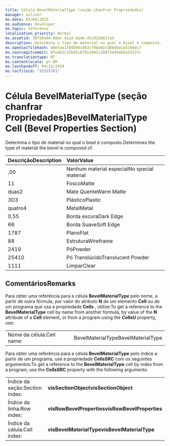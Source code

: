 ```yaml
---
title: Célula BevelMaterialType (seção chanfrar Propriedades)
manager: soliver
ms.date: 03/09/2015
ms.audience: Developer
ms.topic: reference
localization_priority: Normal
ms.assetid: 30f50a94-88dc-41a3-bb46-45c92d6817a4
description: Determina o tipo de material no qual o bisel é composto.
ms.openlocfilehash: b8efaa1f84594c803c79be02cd88dda1a5346dc7
ms.sourcegitcommit: 8fe462c32b91c87911942c188f3445e85a54137c
ms.translationtype: MT
ms.contentlocale: pt-BR
ms.lasthandoff: 04/23/2019
ms.locfileid: "32315761"
---
```

# <a name="bevelmaterialtype-cell-bevel-properties-section"></a><span data-ttu-id="db296-103">Célula BevelMaterialType (seção chanfrar Propriedades)</span><span class="sxs-lookup"><span data-stu-id="db296-103">BevelMaterialType Cell (Bevel Properties Section)</span></span>

<span data-ttu-id="db296-104">Determina o tipo de material no qual o bisel é composto.</span><span class="sxs-lookup"><span data-stu-id="db296-104">Determines the type of material the bevel is composed of.</span></span> 
  
|<span data-ttu-id="db296-105">**Descrição**</span><span class="sxs-lookup"><span data-stu-id="db296-105">**Description**</span></span>|<span data-ttu-id="db296-106">**Valor**</span><span class="sxs-lookup"><span data-stu-id="db296-106">**Value**</span></span>|
|:-----|:-----|
|<span data-ttu-id="db296-107">,0</span><span class="sxs-lookup"><span data-stu-id="db296-107">0</span></span>  <br/> |<span data-ttu-id="db296-108">Nenhum material especial</span><span class="sxs-lookup"><span data-stu-id="db296-108">No special material</span></span>  <br/> |
|<span data-ttu-id="db296-109">1</span><span class="sxs-lookup"><span data-stu-id="db296-109">1</span></span>  <br/> |<span data-ttu-id="db296-110">Fosco</span><span class="sxs-lookup"><span data-stu-id="db296-110">Matte</span></span>  <br/> |
|<span data-ttu-id="db296-111">duas</span><span class="sxs-lookup"><span data-stu-id="db296-111">2</span></span>  <br/> |<span data-ttu-id="db296-112">Mate Quente</span><span class="sxs-lookup"><span data-stu-id="db296-112">Warm Matte</span></span>  <br/> |
|<span data-ttu-id="db296-113">3D</span><span class="sxs-lookup"><span data-stu-id="db296-113">3</span></span>  <br/> |<span data-ttu-id="db296-114">Plástico</span><span class="sxs-lookup"><span data-stu-id="db296-114">Plastic</span></span>  <br/> |
|<span data-ttu-id="db296-115">quatro</span><span class="sxs-lookup"><span data-stu-id="db296-115">4</span></span>  <br/> |<span data-ttu-id="db296-116">Metal</span><span class="sxs-lookup"><span data-stu-id="db296-116">Metal</span></span>  <br/> |
|<span data-ttu-id="db296-117">0,5</span><span class="sxs-lookup"><span data-stu-id="db296-117">5</span></span>  <br/> |<span data-ttu-id="db296-118">Borda escura</span><span class="sxs-lookup"><span data-stu-id="db296-118">Dark Edge</span></span>  <br/> |
|<span data-ttu-id="db296-119">6</span><span class="sxs-lookup"><span data-stu-id="db296-119">6</span></span>  <br/> |<span data-ttu-id="db296-120">Borda Suave</span><span class="sxs-lookup"><span data-stu-id="db296-120">Soft Edge</span></span>  <br/> |
|<span data-ttu-id="db296-121">178</span><span class="sxs-lookup"><span data-stu-id="db296-121">7</span></span>  <br/> |<span data-ttu-id="db296-122">Plano</span><span class="sxs-lookup"><span data-stu-id="db296-122">Flat</span></span>  <br/> |
|<span data-ttu-id="db296-123">8</span><span class="sxs-lookup"><span data-stu-id="db296-123">8</span></span>  <br/> |<span data-ttu-id="db296-124">Estrutura</span><span class="sxs-lookup"><span data-stu-id="db296-124">Wireframe</span></span>  <br/> |
|<span data-ttu-id="db296-125">241</span><span class="sxs-lookup"><span data-stu-id="db296-125">9</span></span>  <br/> |<span data-ttu-id="db296-126">Pó</span><span class="sxs-lookup"><span data-stu-id="db296-126">Powder</span></span>  <br/> |
|<span data-ttu-id="db296-127">254</span><span class="sxs-lookup"><span data-stu-id="db296-127">10</span></span>  <br/> |<span data-ttu-id="db296-128">Pó Translúcido</span><span class="sxs-lookup"><span data-stu-id="db296-128">Translucent Powder</span></span>  <br/> |
|<span data-ttu-id="db296-129">11</span><span class="sxs-lookup"><span data-stu-id="db296-129">11</span></span>  <br/> |<span data-ttu-id="db296-130">Limpar</span><span class="sxs-lookup"><span data-stu-id="db296-130">Clear</span></span>  <br/> |
   
## <a name="remarks"></a><span data-ttu-id="db296-131">Comentários</span><span class="sxs-lookup"><span data-stu-id="db296-131">Remarks</span></span>

<span data-ttu-id="db296-132">Para obter uma referência para a célula **BevelMaterialType** pelo nome, a partir de outra fórmula, por valor do atributo **N** de um elemento **Cell** ou de um programa que usa a propriedade **Cells** , utilize:</span><span class="sxs-lookup"><span data-stu-id="db296-132">To get a reference to the **BevelMaterialType** cell by name from another formula, by value of the **N** attribute of a **Cell** element, or from a program using the **CellsU** property, use:</span></span> 
  
|||
|:-----|:-----|
| <span data-ttu-id="db296-133">Nome da célula:</span><span class="sxs-lookup"><span data-stu-id="db296-133">Cell name:</span></span>  <br/> | <span data-ttu-id="db296-134">BevelMaterialType</span><span class="sxs-lookup"><span data-stu-id="db296-134">BevelMaterialType</span></span>  <br/> |
   
<span data-ttu-id="db296-135">Para obter uma referência para a célula **BevelMaterialType** pelo índice a partir de um programa, use a propriedade **CellsSRC** com os seguintes argumentos:</span><span class="sxs-lookup"><span data-stu-id="db296-135">To get a reference to the **BevelMaterialType** cell by index from a program, use the **CellsSRC** property with the following arguments:</span></span> 
  
|||
|:-----|:-----|
| <span data-ttu-id="db296-136">Índice da seção:</span><span class="sxs-lookup"><span data-stu-id="db296-136">Section index:</span></span>  <br/> |<span data-ttu-id="db296-137">**visSectionObject**</span><span class="sxs-lookup"><span data-stu-id="db296-137">**visSectionObject**</span></span> <br/> |
| <span data-ttu-id="db296-138">Índice da linha:</span><span class="sxs-lookup"><span data-stu-id="db296-138">Row index:</span></span>  <br/> |<span data-ttu-id="db296-139">**visRowBevelProperties**</span><span class="sxs-lookup"><span data-stu-id="db296-139">**visRowBevelProperties**</span></span> <br/> |
| <span data-ttu-id="db296-140">Índice da célula:</span><span class="sxs-lookup"><span data-stu-id="db296-140">Cell index:</span></span>  <br/> |<span data-ttu-id="db296-141">**visBevelMaterialType**</span><span class="sxs-lookup"><span data-stu-id="db296-141">**visBevelMaterialType**</span></span> <br/> |
   

